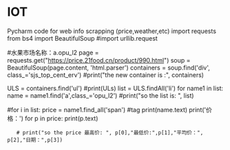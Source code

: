 # IOT
Pycharm code for web info scrapping (price,weather,etc)
import requests
from bs4 import BeautifulSoup
#import urllib.request

#水果市场名称：a.opu_l2
page = requests.get("https://price.21food.cn/product/990.html")
soup = BeautifulSoup(page.content, 'html.parser')
containers = soup.find('div', class_='sjs_top_cent_erv')
#print("the new container is :", containers)

ULS = containers.find('ul')
#print(ULs)
list = ULS.findAll('li')
for name1 in list:
    name = name1.find('a',class_='opu_l2')
#print("so the list is:  ", list)

#for i in list:
    price = name1.find_all('span') #<span>tag
    print(name.text)
    print('价格：')
    for p in price:
     print(p.text)

       # print("so the price 最高价: ", p[0],"最低价:",p[1],"平均价：", p[2],"日期：",p[3])

